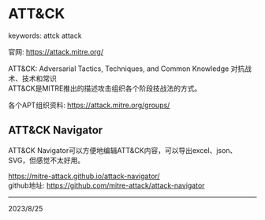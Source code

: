 # ATT&CK

keywords: attck attack  

官网: https://attack.mitre.org/  

ATT&CK: Adversarial Tactics, Techniques, and Common Knowledge 对抗战术、技术和常识  
ATT&CK是MITRE推出的描述攻击组织各个阶段技战法的方式。  

各个APT组织资料: https://attack.mitre.org/groups/  


## ATT&CK Navigator

ATT&CK Navigator可以方便地编辑ATT&CK内容，可以导出excel、json、SVG，但感觉不太好用。  

https://mitre-attack.github.io/attack-navigator/  
github地址: https://github.com/mitre-attack/attack-navigator  


---
2023/8/25  
